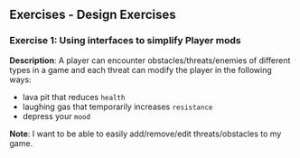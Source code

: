 
## Exercises  - Design Exercises

### Exercise 1: Using interfaces to simplify Player mods

**Description**: A player can encounter obstacles/threats/enemies of different types in a game and each threat can modify the player in the following ways:
- lava pit that reduces `health`
- laughing gas that temporarily increases `resistance`
- depress your `mood`

**Note**: I want to be able to easily add/remove/edit threats/obstacles to my game.